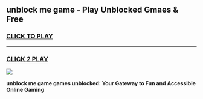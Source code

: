 
## unblock me game - Play Unblocked Gmaes & Free
<h3>
<a href="https://premium.freeplayer.one?title=unblock_me_game&ref=20F">CLICK TO PLAY</a></h3>
<hr>

<h3>
<a href="https://premium.freeplayer.one?title=unblock_me_game&ref=20F">CLICK 2 PLAY</a>
  
</h3>

<a href="https://premium.freeplayer.one?title=unblock_me_game&ref=20F/"><img src="https://clearcache.store/games.png"></a>


**unblock me game games unblocked: Your Gateway to Fun and Accessible Online Gaming**
